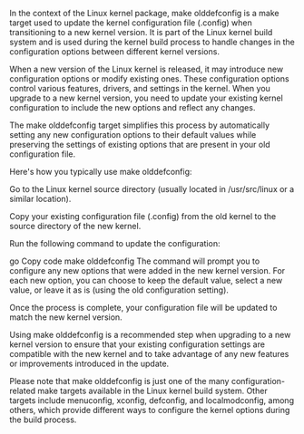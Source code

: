 In the context of the Linux kernel package, make olddefconfig is a make target used to update the kernel configuration file (.config) when transitioning to a new kernel version. It is part of the Linux kernel build system and is used during the kernel build process to handle changes in the configuration options between different kernel versions.

When a new version of the Linux kernel is released, it may introduce new configuration options or modify existing ones. These configuration options control various features, drivers, and settings in the kernel. When you upgrade to a new kernel version, you need to update your existing kernel configuration to include the new options and reflect any changes.

The make olddefconfig target simplifies this process by automatically setting any new configuration options to their default values while preserving the settings of existing options that are present in your old configuration file.

Here's how you typically use make olddefconfig:

Go to the Linux kernel source directory (usually located in /usr/src/linux or a similar location).

Copy your existing configuration file (.config) from the old kernel to the source directory of the new kernel.

Run the following command to update the configuration:

go
Copy code
make olddefconfig
The command will prompt you to configure any new options that were added in the new kernel version. For each new option, you can choose to keep the default value, select a new value, or leave it as is (using the old configuration setting).

Once the process is complete, your configuration file will be updated to match the new kernel version.

Using make olddefconfig is a recommended step when upgrading to a new kernel version to ensure that your existing configuration settings are compatible with the new kernel and to take advantage of any new features or improvements introduced in the update.

Please note that make olddefconfig is just one of the many configuration-related make targets available in the Linux kernel build system. Other targets include menuconfig, xconfig, defconfig, and localmodconfig, among others, which provide different ways to configure the kernel options during the build process.